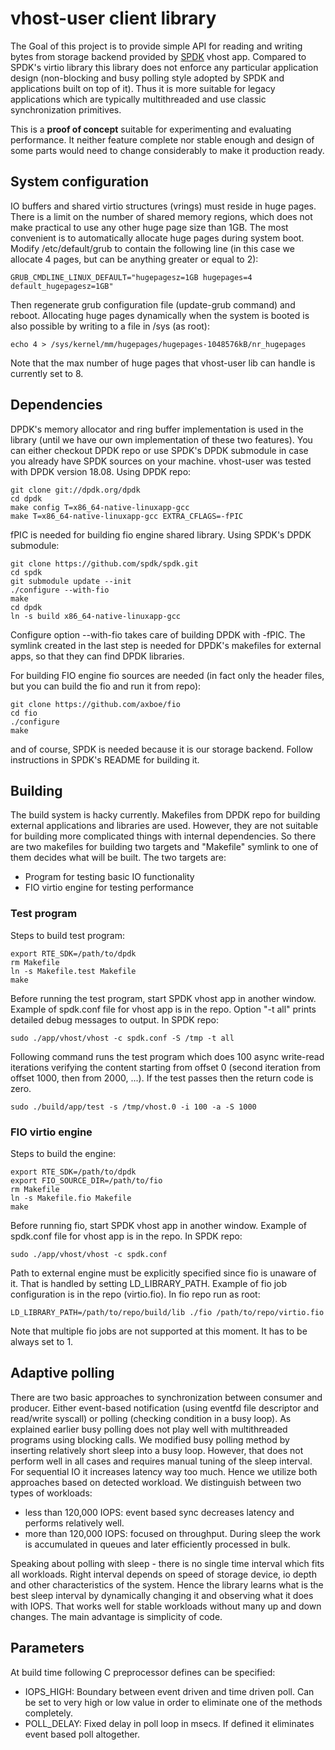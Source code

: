 
# vhost-user client library

The Goal of this project is to provide simple API for reading and writing bytes
from storage backend provided by [SPDK](https://github.com/spdk/spdk) vhost
app. Compared to SPDK's virtio library this library does not enforce any
particular application design (non-blocking and busy polling style adopted by
SPDK and applications built on top of it). Thus it is more suitable for legacy
applications which are typically multithreaded and use classic synchronization
primitives.

This is a **proof of concept** suitable for experimenting and evaluating
performance. It neither feature complete nor stable enough and design of
some parts would need to change considerably to make it production ready.

## System configuration

IO buffers and shared virtio structures (vrings) must reside in huge pages.
There is a limit on the number of shared memory regions, which does not make
practical to use any other huge page size than 1GB. The most convenient is
to automatically allocate huge pages during system boot. Modify
/etc/default/grub to contain the following line (in this case we allocate 4 pages,
but can be anything greater or equal to 2):

```
GRUB_CMDLINE_LINUX_DEFAULT="hugepagesz=1GB hugepages=4 default_hugepagesz=1GB"
```
Then regenerate grub configuration file (update-grub command) and reboot.
Allocating huge pages dynamically when the system is booted is also possible by
writing to a file in /sys (as root):

```
echo 4 > /sys/kernel/mm/hugepages/hugepages-1048576kB/nr_hugepages
```

Note that the max number of huge pages that vhost-user lib can handle is
currently set to 8.

## Dependencies

DPDK's memory allocator and ring buffer implementation is used in the library
(until we have our own implementation of these two features). You can either
checkout DPDK repo or use SPDK's DPDK submodule in case you already have
SPDK sources on your machine. vhost-user was tested with DPDK version
18.08. Using DPDK repo:

```
git clone git://dpdk.org/dpdk
cd dpdk
make config T=x86_64-native-linuxapp-gcc
make T=x86_64-native-linuxapp-gcc EXTRA_CFLAGS=-fPIC
```

fPIC is needed for building fio engine shared library. Using SPDK's DPDK
submodule:

```
git clone https://github.com/spdk/spdk.git
cd spdk
git submodule update --init
./configure --with-fio
make
cd dpdk
ln -s build x86_64-native-linuxapp-gcc
```

Configure option --with-fio takes care of building DPDK with -fPIC. The symlink
created in the last step is needed for DPDK's makefiles for external apps, so
that they can find DPDK libraries.

For building FIO engine fio sources are needed (in fact only the header files,
but you can build the fio and run it from repo):

```
git clone https://github.com/axboe/fio
cd fio
./configure
make
```

and of course, SPDK is needed because it is our storage backend. Follow
instructions in SPDK's README for building it.

## Building

The build system is hacky currently. Makefiles from DPDK repo for building
external applications and libraries are used. However, they are not suitable
for building more complicated things with internal dependencies. So there are 
two makefiles for building two targets and "Makefile" symlink to one of them
decides what will be built. The two targets are:

 * Program for testing basic IO functionality
 * FIO virtio engine for testing performance

### Test program

Steps to build test program:
```
export RTE_SDK=/path/to/dpdk
rm Makefile
ln -s Makefile.test Makefile
make
```

Before running the test program, start SPDK vhost app in another window.
Example of spdk.conf file for vhost app is in the repo. Option "-t all"
prints detailed debug messages to output. In SPDK repo:
```
sudo ./app/vhost/vhost -c spdk.conf -S /tmp -t all
```

Following command runs the test program which does 100 async write-read
iterations verifying the content starting from offset 0 (second
iteration from offset 1000, then from 2000, ...).
If the test passes then the return code is zero.
```
sudo ./build/app/test -s /tmp/vhost.0 -i 100 -a -S 1000
```

### FIO virtio engine

Steps to build the engine:
```
export RTE_SDK=/path/to/dpdk
export FIO_SOURCE_DIR=/path/to/fio
rm Makefile
ln -s Makefile.fio Makefile
make
```

Before running fio, start SPDK vhost app in another window.
Example of spdk.conf file for vhost app is in the repo. In SPDK repo:

```
sudo ./app/vhost/vhost -c spdk.conf
```

Path to external engine must be explicitly specified since fio is unaware of it.
That is handled by setting LD_LIBRARY_PATH. Example of fio job configuration is
in the repo (virtio.fio). In fio repo run as root:

```
LD_LIBRARY_PATH=/path/to/repo/build/lib ./fio /path/to/repo/virtio.fio
```

Note that multiple fio jobs are not supported at this moment. It has to be
always set to 1.

## Adaptive polling

There are two basic approaches to synchronization between consumer and
producer. Either event-based notification (using eventfd file descriptor
and read/write syscall) or polling (checking condition in a busy loop).
As explained earlier busy polling does not play well with multithreaded
programs using blocking calls. We modified busy polling method by inserting
relatively short sleep into a busy loop. However, that does not perform well
in all cases and requires manual tuning of the sleep interval. For sequential IO
it increases latency way too much. Hence we utilize both approaches based on
detected workload. We distinguish between two types of workloads:

 * less than 120,000 IOPS: event based sync decreases latency and performs
   relatively well.
 * more than 120,000 IOPS: focused on throughput. During sleep the work is
   accumulated in queues and later efficiently processed in bulk.

Speaking about polling with sleep - there is no single time interval which fits
all workloads. Right interval depends on speed of storage device, io depth and
other characteristics of the system. Hence the library learns what is the best
sleep interval by dynamically changing it and observing what it does with IOPS.
That works well for stable workloads without many up and down changes. The main
advantage is simplicity of code.

## Parameters

At build time following C preprocessor defines can be specified:

 * IOPS_HIGH: Boundary between event driven and time driven poll. Can be
   set to very high or low value in order to eliminate one of the methods
   completely.
 * POLL_DELAY: Fixed delay in poll loop in msecs. If defined it eliminates
   event based poll altogether.

